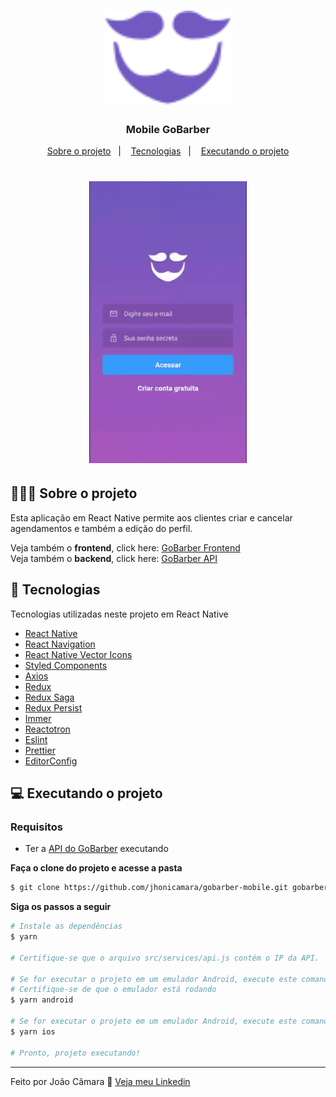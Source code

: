 <h1 align="center">
	<img alt="GoStack" src=".github/logo.svg" width="200px" />
</h1>

<h3 align="center">
  <b>Mobile GoBarber</b>
</h3>


<p align="center">
  <a href="#-Sobre-o-projeto">Sobre o projeto</a>&nbsp;&nbsp;&nbsp;|&nbsp;&nbsp;&nbsp;
  <a href="#-Tecnologias">Tecnologias</a>&nbsp;&nbsp;&nbsp;|&nbsp;&nbsp;&nbsp;
  <a href="#-getting-started">Executando o projeto</a>
</p>

<h1 align="center">
	<img alt="Demo" src=".github/demo.gif" width="50%" />
</h1>


## 💇🏻‍♂️ Sobre o projeto

Esta aplicação em React Native permite aos clientes criar e cancelar agendamentos e também a edição do perfil.


Veja também o **frontend**, click here: [GoBarber Frontend](https://github.com/jhonicamara/gobarber-web)<br />
Veja também o **backend**, click here: [GoBarber API](https://github.com/jhonicamara/gobarber-api)

## 🚀 Tecnologias

Tecnologias utilizadas neste projeto em React Native

- [React Native](https://reactnative.dev/)
- [React Navigation](https://reactnavigation.org/)
- [React Native Vector Icons](https://github.com/oblador/react-native-vector-icons/)
- [Styled Components](https://styled-components.com/)
- [Axios](https://github.com/axios/axios)
- [Redux](https://redux.js.org/)
- [Redux Saga](https://redux-saga.js.org/)
- [Redux Persist](https://github.com/rt2zz/redux-persist)
- [Immer](https://github.com/immerjs/immer)
- [Reactotron](https://github.com/infinitered/reactotron)
- [Eslint](https://eslint.org/)
- [Prettier](https://prettier.io/)
- [EditorConfig](https://editorconfig.org/)

## 💻 Executando o projeto

### Requisitos

- Ter a [API do GoBarber](https://github.com/jhonicamara/gobarber-api) executando

**Faça o clone do projeto e acesse a pasta**

```bash
$ git clone https://github.com/jhonicamara/gobarber-mobile.git gobarber-mobile && cd gobarber-mobile
```

**Siga os passos a seguir**

```bash
# Instale as dependências
$ yarn

# Certifique-se que o arquivo src/services/api.js contém o IP da API.

# Se for executar o projeto em um emulador Android, execute este comando:
# Certifique-se de que o emulador está rodando
$ yarn android

# Se for executar o projeto em um emulador Android, execute este comando:
$ yarn ios

# Pronto, projeto executando!
```
---

Feito por João Câmara 👋 [Veja meu Linkedin](https://www.linkedin.com/in/jo%C3%A3o-c%C3%A2mara-565b42184/)
